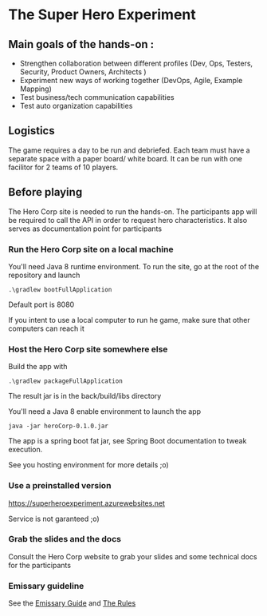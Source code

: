# The Super Hero Experiment
## Main goals of the hands-on :

* Strengthen collaboration between different profiles (Dev, Ops, Testers, Security, Product Owners, Architects )
* Experiment new ways of working together (DevOps, Agile, Example Mapping)
* Test business/tech communication capabilities
* Test auto organization capabilities

## Logistics

The game requires a day to be run and debriefed.
Each team must have a separate space with a paper board/ white board.
It can be run with one facilitor for 2 teams of 10 players.


## Before playing

The Hero Corp site is needed to run the hands-on. The participants app will be required to call the API in order to request hero characteristics. It also serves as documentation point for participants

### Run the Hero Corp site on a local machine

You'll need Java 8 runtime environment. To run the site, go at the root of the repository and launch

```
.\gradlew bootFullApplication
```
Default port is 8080

If you intent to use a local computer to run he game, make sure that other computers can reach it

### Host the Hero Corp site somewhere else

Build the app with 

```
.\gradlew packageFullApplication
```

The result jar is in the back/build/libs directory

You'll need a Java 8 enable environment to launch the app


```
java -jar heroCorp-0.1.0.jar
```

The app is a spring boot fat jar, see Spring Boot documentation to tweak execution.

See you hosting environment for more details ;o)

### Use a preinstalled version

https://superheroexperiment.azurewebsites.net

Service is not garanteed ;o)

### Grab the slides and the docs

Consult the Hero Corp website to grab your slides and some technical docs for the participants  

### Emissary guideline

See the [Emissary Guide](Emissary_Guide.md ) and [The Rules](The_Rules.md)
